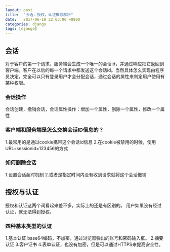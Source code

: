 ```yaml
---
layout: post
title:  "会话，授权，认证概念解析"
date:   2017-06-10 22:03:00 +0800
categories: django
tags: [django]
---
```

## 会话
对于客户的第一个请求，服务端会生成一个唯一的会话id，并通过响应把它返回到客户端。客户在以后的每一个请求中都发送这个会话id。当然具体怎么实现由程序员决定，完全可以只有登录用户才会分配会话，通过会话的属性来判定用户使用有某种权限。
### 会话操作
会话创建，撤销会话，会话属性操作：增加一个属性，删除一个属性，修改一个属性

### 客户端和服务端是怎么交换会话ID信息的？

1.最常用的是通过cookie携带这个会话id信息
2.在cookie被禁用的时候，使用URL+sessionid=123456的方式

### 如何删除会话
1.设置会话超时机制
2.或者是指定时间内没有收到请求就将这个会话撤销

## 授权与认证

授权和认证这两个词看起来差不多，实际上的还是有区别的。
用户如果没有经过认证，就无法得到授权。
### 四种基本类型的认证
1.基本认证
base64编码，不加密，通过浏览器弹出的账号和密码输入框。
2.摘要认证
3.客户证书
4.表单认证，也没有加密，但是可以通过HTTPS来提高安全性。

